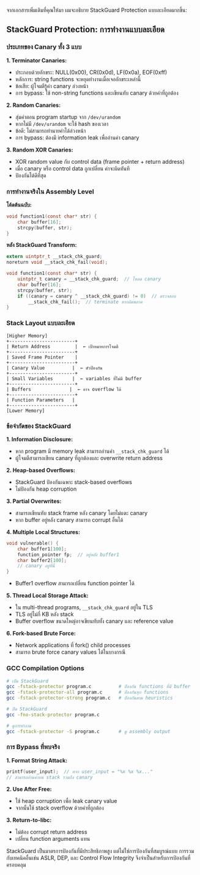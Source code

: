 จากเอกสารเพิ่มเติมที่คุณให้มา ผมจะอธิบาย StackGuard Protection แบบละเอียดมากขึ้น:

## StackGuard Protection: การทำงานแบบละเอียด

### ประเภทของ Canary ทั้ง 3 แบบ

**1. Terminator Canaries:**
- ประกอบด้วยอักขระ: NULL(0x00), CR(0x0d), LF(0x0a), EOF(0xff)
- หลักการ: string functions จะหยุดทำงานเมื่อเจออักขระเหล่านี้
- ข้อเสีย: ผู้โจมตีรู้ค่า canary ล่วงหน้า
- การ bypass: ใช้ non-string functions และเขียนทับ canary ด้วยค่าที่ถูกต้อง

**2. Random Canaries:**
- สุ่มค่าตอน program startup จาก `/dev/urandom`
- หากไม่มี `/dev/urandom` จะใช้ hash ของเวลา
- ข้อดี: ไม่สามารถทำนายค่าได้ล่วงหน้า
- การ bypass: ต้องมี information leak เพื่ออ่านค่า canary

**3. Random XOR Canaries:**
- XOR random value กับ control data (frame pointer + return address)
- เมื่อ canary หรือ control data ถูกเปลี่ยน ค่าจะผิดทันที
- ป้องกันได้ดีที่สุด

### การทำงานจริงใน Assembly Level

**โค้ดต้นฉบับ:**
```c
void function1(const char* str) {
    char buffer[16];
    strcpy(buffer, str);
}
```

**หลัง StackGuard Transform:**
```c
extern uintptr_t __stack_chk_guard;
noreturn void __stack_chk_fail(void);

void function1(const char* str) {
    uintptr_t canary = __stack_chk_guard;  // โหลด canary
    char buffer[16];
    strcpy(buffer, str);
    if ((canary = canary ^ __stack_chk_guard) != 0)  // ตรวจสอบ
        __stack_chk_fail();  // terminate หากผิดพลาด
}
```

### Stack Layout แบบละเอียด

```
[Higher Memory]
+------------------------+
| Return Address         |  ← เป้าหมายการโจมตี
+------------------------+
| Saved Frame Pointer    |
+------------------------+
| Canary Value          |  ← ตัวป้องกัน
+------------------------+
| Small Variables       |  ← variables ที่ไม่มี buffer
+------------------------+
| Buffers              |  ← อาจ overflow ได้
+------------------------+
| Function Parameters   |
+------------------------+
[Lower Memory]
```

### ข้อจำกัดของ StackGuard

**1. Information Disclosure:**
- หาก program มี memory leak สามารถอ่านค่า `__stack_chk_guard` ได้
- ผู้โจมตีสามารถเขียน canary ที่ถูกต้องและ overwrite return address

**2. Heap-based Overflows:**
- StackGuard ป้องกันเฉพาะ stack-based overflows
- ไม่ป้องกัน heap corruption

**3. Partial Overwrites:**
- สามารถเขียนทับ stack frame หลัง canary โดยไม่แตะ canary
- หาก buffer อยู่หลัง canary สามารถ corrupt อื่นได้

**4. Multiple Local Structures:**
```c
void vulnerable() {
    char buffer1[100];
    function_pointer fp;  // อยู่หลัง buffer1
    char buffer2[100];
    // canary อยู่ที่นี่
}
```
- Buffer1 overflow สามารถเปลี่ยน function pointer ได้

**5. Thread Local Storage Attack:**
- ใน multi-thread programs, `__stack_chk_guard` อยู่ใน TLS
- TLS อยู่ไม่กี่ KB หลัง stack
- Buffer overflow ขนาดใหญ่อาจเขียนทับทั้ง canary และ reference value

**6. Fork-based Brute Force:**
- Network applications ที่ fork() child processes
- สามารถ brute force canary values ได้ในบางกรณี

### GCC Compilation Options

```bash
# เปิด StackGuard
gcc -fstack-protector program.c          # ป้องกัน functions ที่มี buffer
gcc -fstack-protector-all program.c      # ป้องกันทุก functions
gcc -fstack-protector-strong program.c   # ป้องกันตาม heuristics

# ปิด StackGuard
gcc -fno-stack-protector program.c

# ดูการทำงาน
gcc -fstack-protector -S program.c       # ดู assembly output
```

### การ Bypass ที่พบจริง

**1. Format String Attack:**
```c
printf(user_input);  // หาก user_input = "%x %x %x..."
// สามารถอ่านค่าบน stack รวมถึง canary
```

**2. Use After Free:**
- ใช้ heap corruption เพื่อ leak canary value
- จากนั้นใช้ stack overflow ด้วยค่าที่ถูกต้อง

**3. Return-to-libc:**
- ไม่ต้อง corrupt return address
- เปลี่ยน function arguments แทน

StackGuard เป็นมาตรการป้องกันที่มีประสิทธิภาพสูง แต่ไม่ใช่การป้องกันที่สมบูรณ์แบบ การรวมกับเทคนิคอื่นเช่น ASLR, DEP, และ Control Flow Integrity จึงจำเป็นสำหรับการป้องกันที่ครอบคลุม